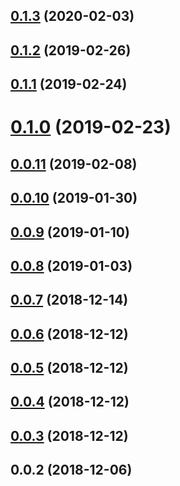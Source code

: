 ## [0.1.3](https://github.com/ecerroni/apollo-cache-updater/compare/v0.1.2...v0.1.3) (2020-02-03)



## [0.1.2](https://github.com/ecerroni/apollo-cache-updater/compare/v0.1.1...v0.1.2) (2019-02-26)



## [0.1.1](https://github.com/ecerroni/apollo-cache-updater/compare/v0.1.0...v0.1.1) (2019-02-24)



# [0.1.0](https://github.com/ecerroni/apollo-cache-updater/compare/v0.0.11...v0.1.0) (2019-02-23)



## [0.0.11](https://github.com/ecerroni/apollo-cache-updater/compare/v0.0.10...v0.0.11) (2019-02-08)



## [0.0.10](https://github.com/ecerroni/apollo-cache-updater/compare/v0.0.9...v0.0.10) (2019-01-30)



## [0.0.9](https://github.com/ecerroni/apollo-cache-updater/compare/v0.0.8...v0.0.9) (2019-01-10)



## [0.0.8](https://github.com/ecerroni/apollo-cache-updater/compare/v0.0.7...v0.0.8) (2019-01-03)



## [0.0.7](https://github.com/ecerroni/apollo-cache-updater/compare/v0.0.6...v0.0.7) (2018-12-14)



## [0.0.6](https://github.com/ecerroni/apollo-cache-updater/compare/v0.0.5...v0.0.6) (2018-12-12)



## [0.0.5](https://github.com/ecerroni/apollo-cache-updater/compare/v0.0.4...v0.0.5) (2018-12-12)



## [0.0.4](https://github.com/ecerroni/apollo-cache-updater/compare/v0.0.3...v0.0.4) (2018-12-12)



## [0.0.3](https://github.com/ecerroni/apollo-cache-updater/compare/v0.0.2...v0.0.3) (2018-12-12)



## 0.0.2 (2018-12-06)




